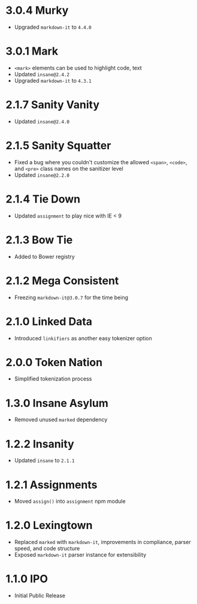# 3.0.4 Murky

- Upgraded `markdown-it` to `4.4.0`

# 3.0.1 Mark

- `<mark>` elements can be used to highlight code, text
- Updated `insane@2.4.2`
- Upgraded `markdown-it` to `4.3.1`

# 2.1.7 Sanity Vanity

- Updated `insane@2.4.0`

# 2.1.5 Sanity Squatter

- Fixed a bug where you couldn't customize the allowed `<span>`, `<code>`, and `<pre>` class names on the sanitizer level
- Updated `insane@2.2.0`

# 2.1.4 Tie Down

- Updated `assignment` to play nice with IE < 9

# 2.1.3 Bow Tie

- Added to Bower registry

# 2.1.2 Mega Consistent

- Freezing `markdown-it@3.0.7` for the time being

# 2.1.0 Linked Data

- Introduced `linkifiers` as another easy tokenizer option

# 2.0.0 Token Nation

- Simplified tokenization process

# 1.3.0 Insane Asylum

- Removed unused `marked` dependency

# 1.2.2 Insanity

- Updated `insane` to `2.1.1`

# 1.2.1 Assignments

- Moved `assign()` into `assignment` npm module

# 1.2.0 Lexingtown

- Replaced `marked` with `markdown-it`, improvements in compliance, parser speed, and code structure
- Exposed `markdown-it` parser instance for extensibility

# 1.1.0 IPO

- Initial Public Release
